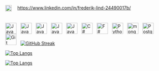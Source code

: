 <img align="left" alt="Java" width="20px" style="padding-right:15px;" src="https://cdn.jsdelivr.net/gh/devicons/devicon/icons/linkedin/linkedin-original.svg"/>https://www.linkedin.com/in/frederik-lind-24490017b/

#


<img align="left" alt="Java" width="35px" style="padding-right:10px;" src="https://cdn.jsdelivr.net/gh/devicons/devicon/icons/java/java-original.svg"/>
<img align="left" alt="Java" width="35px" style="padding-right:10px;" src="https://cdn.jsdelivr.net/gh/devicons/devicon/icons/javascript/javascript-original.svg" />
<img align="left" alt="Java" width="35px" style="padding-right:10px;" src="https://cdn.jsdelivr.net/gh/devicons/devicon/icons/typescript/typescript-original.svg" />
<img align="left" alt="Java" width="35px" style="padding-right:10px;" src="https://cdn.jsdelivr.net/gh/devicons/devicon/icons/nodejs/nodejs-original.svg" />
<img align="left" alt="Java" width="35px" style="padding-right:10px;" src="https://cdn.jsdelivr.net/gh/devicons/devicon/icons/react/react-original.svg" />
<img align="left" alt="C#" width="35px" style="padding-right:10px;" src="https://cdn.jsdelivr.net/gh/devicons/devicon/icons/csharp/csharp-original.svg" />
<img align="left" alt="F#" width="35px" style="padding-right:10px;" src="https://cdn.jsdelivr.net/gh/devicons/devicon/icons/fsharp/fsharp-original.svg" />
<img align="left" alt="Python" width="35px" style="padding-right:10px;" src="https://cdn.jsdelivr.net/gh/devicons/devicon/icons/python/python-original.svg" />
<img align="left" alt="mongoDB" width="35px" style="padding-right:10px;" src="https://cdn.jsdelivr.net/gh/devicons/devicon/icons/mongodb/mongodb-original.svg" />
<img align="left" alt="PostgreSQL" width="35px" style="padding-right:10px;" src="https://cdn.jsdelivr.net/gh/devicons/devicon/icons/postgresql/postgresql-original.svg" />
<img align="left" alt="Git" width="35px" style="padding-right:10px;" src="https://cdn.jsdelivr.net/gh/devicons/devicon/icons/git/git-original.svg" />
<br/>

#
[![GitHub Streak](https://streak-stats.demolab.com?user=FLIVLA&theme=github-dark-blue&hide_border=true)](https://git.io/streak-stats)<br/>

[![Top Langs](https://github-readme-stats.vercel.app/api/top-langs/?username=FLIVLA&layout=donut-vertical&text_color=AEDEFA&bg_color=0D151A&title_color=5093FF&hide_false=true&theme=github-dark-blue&hide_border=true&text_bold=true&langs_count=15&hide=html,css&token=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)](https://github.com/FLIVLA/github-readme-stats)<br/>

[![Top Langs](https://github-readme-stats.vercel.app/api/top-langs/?username=FLIVLA&layout=donut-vertical&text_color=AEDEFA&bg_color=0D151A&title_color=5093FF&hide_false=true&hide_border=true&text_bold=true&langs_count=15&hide=html,css&token=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)](https://github.com/FLIVLA/github-readme-stats)<br/>
